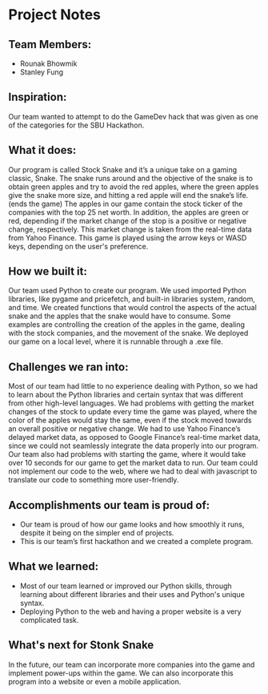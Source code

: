 # Project Notes

## Team Members:
- Rounak Bhowmik
- Stanley Fung

## Inspiration: 

Our team wanted to attempt to do the GameDev hack that was given as one of the categories for the SBU Hackathon. 
## What it does: 
Our program is called Stock Snake and it’s a unique take on a gaming classic, Snake. The snake runs around and the objective of the snake is to obtain green apples and try to avoid the red apples, where the green apples give the snake more size, and hitting a red apple will end the snake’s life. (ends the game) The apples in our game contain the stock ticker of the companies with the top 25 net worth. In addition, the apples are green or red, depending if the market change of the stop is a positive or negative change, respectively. This market change is taken from the real-time data from Yahoo Finance. This game is played using the arrow keys or WASD keys, depending on the user's preference. 
## How we built it:
Our team used Python to create our program. We used imported Python libraries, like pygame and pricefetch, and built-in libraries system, random, and time. We created functions that would control the aspects of the actual snake and the apples that the snake would have to consume. Some examples are controlling the creation of the apples in the game, dealing with the stock companies, and the movement of the snake. We deployed our game on a local level, where it is runnable through a .exe file.
## Challenges we ran into:
Most of our team had little to no experience dealing with Python, so we had to learn about the Python libraries and certain syntax that was different from other high-level languages. We had problems with getting the market changes of the stock to update every time the game was played, where the color of the apples would stay the same, even if the stock moved towards an overall positive or negative change. We had to use Yahoo Finance’s delayed market data, as opposed to Google Finance’s real-time market data, since we could not seamlessly integrate the data properly into our program. Our team also had problems with starting the game, where it would take over 10 seconds for our game to get the market data to run. Our team could not implement our code to the web, where we had to deal with javascript to translate our code to something more user-friendly.
## Accomplishments our team is proud of:
- Our team is proud of how our game looks and how smoothly it runs, despite it being on the simpler end of projects.
- This is our team’s first hackathon and we created a complete program.

## What we learned:
- Most of our team learned or improved our Python skills, through learning about different libraries and their uses and Python's unique syntax.
- Deploying Python to the web and having a proper website is a very complicated task.

## What's next for Stonk Snake
In the future, our team can incorporate more companies into the game and implement power-ups within the game. We can also incorporate this program into a website or even a mobile application.
